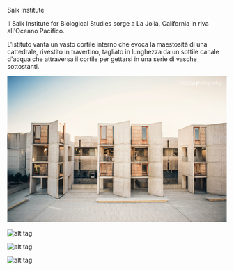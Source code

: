 Salk Institute

Il Salk Institute for Biological Studies sorge a La Jolla, California in riva all'Oceano Pacifico. 

L'istituto vanta un vasto cortile interno che evoca la maestosità di una cattedrale, rivestito in travertino, tagliato in lunghezza da un sottile canale d'acqua che attraversa il cortile per gettarsi in una serie di vasche sottostanti.


![alt tag](salk_pictures/180360V17.jpg)


![alt tag](https://encrypted-tbn1.gstatic.com/images?q=tbn:ANd9GcRwDOBgbInognXklVUPRK4uGcZy0z6GLQMKicl9igAwRYeNXdGkbg)


![alt tag](https://encrypted-tbn3.gstatic.com/images?q=tbn:ANd9GcRCaKhMwMvJdjcQSVXZTszDaC7msmdmqmgGnHPHiwrSlhdoMEh5)


![alt tag](https://encrypted-tbn0.gstatic.com/images?q=tbn:ANd9GcRv-mN-YTfwGWumc2kITadgmO6vILd8mrMgyrKgh3yKDzN_oiwc-w)
